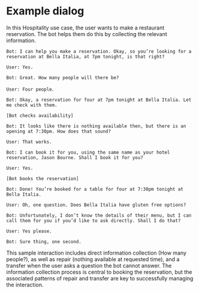 # Example dialog

In this Hospitality use case, the user wants to make a restaurant reservation. The bot helps them do this by collecting the relevant information.

`Bot: I can help you make a reservation. Okay, so you’re looking for a reservation at Bella Italia, at 7pm tonight, is that right?`

`User: Yes.`

`Bot: Great. How many people will there be?`

`User: Four people`.

`Bot: Okay, a reservation for four at 7pm tonight at Bella Italia. Let me check with them.`

`[Bot checks availability]`

`Bot: It looks like there is nothing available then, but there is an opening at 7:30pm. How does that sound?`

`User: That works.`

`Bot: I can book it for you, using the same name as your hotel reservation, Jason Bourne. Shall I book it for you?`

`User: Yes.`

`[Bot books the reservation]`

`Bot: Done! You’re booked for a table for four at 7:30pm tonight at Bella Italia.`

`User: Oh, one question. Does Bella Italia have gluten free options?`

`Bot: Unfortunately, I don’t know the details of their menu, but I can call them for you if you’d like to ask directly. Shall I do that?`

`User: Yes please.`

`Bot: Sure thing, one second.`

This sample interaction includes direct information collection (How many people?), as well as repair (nothing available at requested time), and a transfer when the user asks a question the bot cannot answer. The information collection process is central to booking the reservation, but the associated patterns of repair and transfer are key to successfully managing the interaction.
